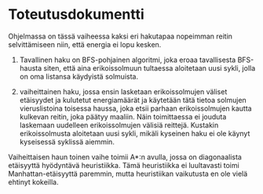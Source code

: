 # Toteutusdokumentti

Ohjelmassa on tässä vaiheessa kaksi eri hakutapaa nopeimman reitin selvittämiseen niin, että energia ei lopu kesken.

1) Tavallinen haku on BFS-pohjainen algoritmi, joka eroaa tavallisesta BFS-hausta siten, että aina erikoissolmuun tultaessa aloitetaan uusi sykli, jolla on oma listansa käydyistä solmuista.

2) vaiheittainen haku, jossa ensin lasketaan erikoissolmujen väliset etäisyydet ja kulutetut energiamäärät ja käytetään tätä tietoa solmujen vieruslistoina toisessa haussa, joka etsii parhaan erikoissolmujen kautta kulkevan reitin, joka päätyy maaliin. Näin toimittaessa ei jouduta laskemaan uudelleen erikoissolmujen välisiä reittejä. Kustakin erikoissolmusta aloitetaan uusi sykli, mikäli kyseinen haku ei ole käynyt kyseisessä syklissä aiemmin.

Vaiheittaisen haun toinen vaihe toimii A*:n avulla, jossa on diagonaalista etäisyyttä hyödyntävä heuristiikka. Tämä heuristiikka ei luultavasti toimi Manhattan-etäisyyttä paremmin, mutta heuristiikan vaikutusta en ole vielä ehtinyt kokeilla.